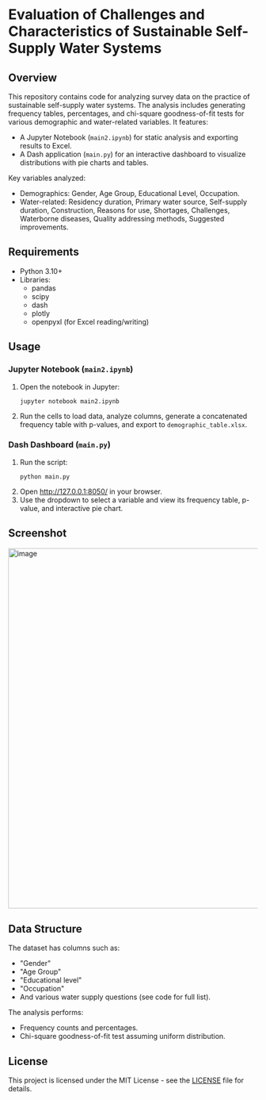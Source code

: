 # Evaluation of Challenges and Characteristics of Sustainable Self-Supply Water Systems

## Overview

This repository contains code for analyzing survey data on the practice of sustainable self-supply water systems. The analysis includes generating frequency tables, percentages, and chi-square goodness-of-fit tests for various demographic and water-related variables. It features:

- A Jupyter Notebook (`main2.ipynb`) for static analysis and exporting results to Excel.
- A Dash application (`main.py`) for an interactive dashboard to visualize distributions with pie charts and tables.


Key variables analyzed:
- Demographics: Gender, Age Group, Educational Level, Occupation.
- Water-related: Residency duration, Primary water source, Self-supply duration, Construction, Reasons for use, Shortages, Challenges, Waterborne diseases, Quality addressing methods, Suggested improvements.

## Requirements

- Python 3.10+
- Libraries:
  - pandas
  - scipy
  - dash
  - plotly
  - openpyxl (for Excel reading/writing)


## Usage

### Jupyter Notebook (`main2.ipynb`)
1. Open the notebook in Jupyter:
   ```
   jupyter notebook main2.ipynb
   ```
2. Run the cells to load data, analyze columns, generate a concatenated frequency table with p-values, and export to `demographic_table.xlsx`.

### Dash Dashboard (`main.py`)
1. Run the script:
   ```
   python main.py
   ```
2. Open http://127.0.0.1:8050/ in your browser.
3. Use the dropdown to select a variable and view its frequency table, p-value, and interactive pie chart.

## Screenshot
<img width="1360" height="726" alt="image" src="https://github.com/user-attachments/assets/fce5d38d-d1c7-4dcb-a5a6-f88cf4b97ebb" />



## Data Structure

The dataset has columns such as:
- "Gender"
- "Age Group"
- "Educational level"
- "Occupation"
- And various water supply questions (see code for full list).

The analysis performs:
- Frequency counts and percentages.
- Chi-square goodness-of-fit test assuming uniform distribution.

## License

This project is licensed under the MIT License - see the [LICENSE](LICENSE) file for details.


